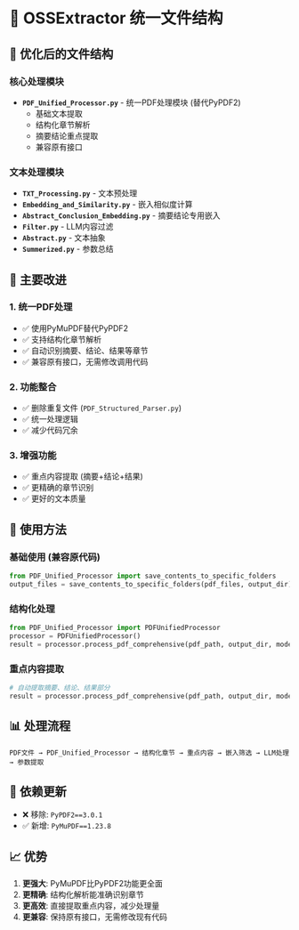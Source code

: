 # 🔄 OSSExtractor 统一文件结构

## 📁 优化后的文件结构

### 核心处理模块
- **`PDF_Unified_Processor.py`** - 统一PDF处理模块 (替代PyPDF2)
  - 基础文本提取
  - 结构化章节解析
  - 摘要结论重点提取
  - 兼容原有接口

### 文本处理模块
- **`TXT_Processing.py`** - 文本预处理
- **`Embedding_and_Similarity.py`** - 嵌入相似度计算
- **`Abstract_Conclusion_Embedding.py`** - 摘要结论专用嵌入
- **`Filter.py`** - LLM内容过滤
- **`Abstract.py`** - 文本抽象
- **`Summerized.py`** - 参数总结

## 🎯 主要改进

### 1. 统一PDF处理
- ✅ 使用PyMuPDF替代PyPDF2
- ✅ 支持结构化章节解析
- ✅ 自动识别摘要、结论、结果等章节
- ✅ 兼容原有接口，无需修改调用代码

### 2. 功能整合
- ✅ 删除重复文件 (`PDF_Structured_Parser.py`)
- ✅ 统一处理逻辑
- ✅ 减少代码冗余

### 3. 增强功能
- ✅ 重点内容提取 (摘要+结论+结果)
- ✅ 更精确的章节识别
- ✅ 更好的文本质量

## 🚀 使用方法

### 基础使用 (兼容原代码)
```python
from PDF_Unified_Processor import save_contents_to_specific_folders
output_files = save_contents_to_specific_folders(pdf_files, output_dir)
```

### 结构化处理
```python
from PDF_Unified_Processor import PDFUnifiedProcessor
processor = PDFUnifiedProcessor()
result = processor.process_pdf_comprehensive(pdf_path, output_dir, mode='structured')
```

### 重点内容提取
```python
# 自动提取摘要、结论、结果部分
result = processor.process_pdf_comprehensive(pdf_path, output_dir, mode='comprehensive')
```

## 📊 处理流程

```
PDF文件 → PDF_Unified_Processor → 结构化章节 → 重点内容 → 嵌入筛选 → LLM处理 → 参数提取
```

## 🔧 依赖更新

- ❌ 移除: `PyPDF2==3.0.1`
- ✅ 新增: `PyMuPDF==1.23.8`

## 📈 优势

1. **更强大**: PyMuPDF比PyPDF2功能更全面
2. **更精确**: 结构化解析能准确识别章节
3. **更高效**: 直接提取重点内容，减少处理量
4. **更兼容**: 保持原有接口，无需修改现有代码
